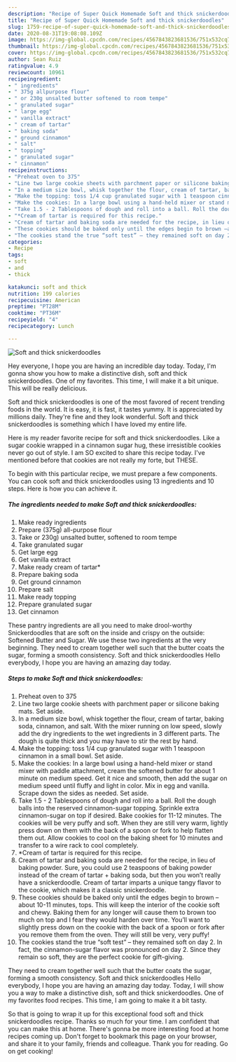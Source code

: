 ```yaml
---
description: "Recipe of Super Quick Homemade Soft and thick snickerdoodles"
title: "Recipe of Super Quick Homemade Soft and thick snickerdoodles"
slug: 1759-recipe-of-super-quick-homemade-soft-and-thick-snickerdoodles
date: 2020-08-31T19:08:08.109Z
image: https://img-global.cpcdn.com/recipes/4567843823681536/751x532cq70/soft-and-thick-snickerdoodles-recipe-main-photo.jpg
thumbnail: https://img-global.cpcdn.com/recipes/4567843823681536/751x532cq70/soft-and-thick-snickerdoodles-recipe-main-photo.jpg
cover: https://img-global.cpcdn.com/recipes/4567843823681536/751x532cq70/soft-and-thick-snickerdoodles-recipe-main-photo.jpg
author: Sean Ruiz
ratingvalue: 4.9
reviewcount: 10961
recipeingredient:
- " ingredients"
- " 375g allpurpose flour"
- " or 230g unsalted butter softened to room tempe"
- " granulated sugar"
- " large egg"
- " vanilla extract"
- " cream of tartar"
- " baking soda"
- " ground cinnamon"
- " salt"
- " topping"
- " granulated sugar"
- " cinnamon"
recipeinstructions:
- "Preheat oven to 375"
- "Line two large cookie sheets with parchment paper or silicone baking mats. Set aside."
- "In a medium size bowl, whisk together the flour, cream of tartar, baking soda, cinnamon, and salt. With the mixer running on low speed, slowly add the dry ingredients to the wet ingredients in 3 different parts. The dough is quite thick and you may have to stir the rest by hand."
- "Make the topping: toss 1/4 cup granulated sugar with 1 teaspoon cinnamon in a small bowl. Set aside."
- "Make the cookies: In a large bowl using a hand-held mixer or stand mixer with paddle attachment, cream the softened butter for about 1 minute on medium speed. Get it nice and smooth, then add the sugar on medium speed until fluffy and light in color. Mix in egg and vanilla. Scrape down the sides as needed. Set aside."
- "Take 1.5 - 2 Tablespoons of dough and roll into a ball. Roll the dough balls into the reserved cinnamon-sugar topping. Sprinkle extra cinnamon-sugar on top if desired. Bake cookies for 11-12 minutes. The cookies will be very puffy and soft. When they are still very warm, lightly press down on them with the back of a spoon or fork to help flatten them out. Allow cookies to cool on the baking sheet for 10 minutes and transfer to a wire rack to cool completely."
- "*Cream of tartar is required for this recipe."
- "Cream of tartar and baking soda are needed for the recipe, in lieu of baking powder. Sure, you could use 2 teaspoons of baking powder instead of the cream of tartar + baking soda, but then you won’t really have a snickerdoodle. Cream of tartar imparts a unique tangy flavor to the cookie, which makes it a classic snickerdoodle."
- "These cookies should be baked only until the edges begin to brown –about 10-11 minutes, tops. This will keep the interior of the cookie soft and chewy. Baking them for any longer will cause them to brown too much on top and I fear they would harden over time. You’ll want to slightly press down on the cookie with the back of a spoon or fork after you remove them from the oven. They will still be very, very puffy!"
- "The cookies stand the true “soft test” – they remained soft on day 2. In fact, the cinnamon-sugar flavor was pronounced on day 2. Since they remain so soft, they are the perfect cookie for gift-giving."
categories:
- Recipe
tags:
- soft
- and
- thick

katakunci: soft and thick 
nutrition: 199 calories
recipecuisine: American
preptime: "PT28M"
cooktime: "PT36M"
recipeyield: "4"
recipecategory: Lunch

---
```



![Soft and thick snickerdoodles](https://img-global.cpcdn.com/recipes/4567843823681536/751x532cq70/soft-and-thick-snickerdoodles-recipe-main-photo.jpg)

Hey everyone, I hope you are having an incredible day today. Today, I'm gonna show you how to make a distinctive dish, soft and thick snickerdoodles. One of my favorites. This time, I will make it a bit unique. This will be really delicious.

Soft and thick snickerdoodles is one of the most favored of recent trending foods in the world. It is easy, it is fast, it tastes yummy. It is appreciated by millions daily. They're fine and they look wonderful. Soft and thick snickerdoodles is something which I have loved my entire life.

Here is my reader favorite recipe for soft and thick snickerdoodles. Like a sugar cookie wrapped in a cinnamon sugar hug, these irresistible cookies never go out of style. I am SO excited to share this recipe today. I&#39;ve mentioned before that cookies are not really my forte, but THESE.


To begin with this particular recipe, we must prepare a few components. You can cook soft and thick snickerdoodles using 13 ingredients and 10 steps. Here is how you can achieve it.

<!--inarticleads1-->

##### The ingredients needed to make Soft and thick snickerdoodles:

1. Make ready  ingredients
1. Prepare  (375g) all-purpose flour
1. Take  or 230g) unsalted butter, softened to room tempe
1. Take  granulated sugar
1. Get  large egg
1. Get  vanilla extract
1. Make ready  cream of tartar*
1. Prepare  baking soda
1. Get  ground cinnamon
1. Prepare  salt
1. Make ready  topping
1. Prepare  granulated sugar
1. Get  cinnamon


These pantry ingredients are all you need to make drool-worthy Snickerdoodles that are soft on the inside and crispy on the outside: Softened Butter and Sugar. We use these two ingredients at the very beginning. They need to cream together well such that the butter coats the sugar, forming a smooth consistency. Soft and thick snickerdoodles Hello everybody, I hope you are having an amazing day today. 

<!--inarticleads2-->

##### Steps to make Soft and thick snickerdoodles:

1. Preheat oven to 375
1. Line two large cookie sheets with parchment paper or silicone baking mats. Set aside.
1. In a medium size bowl, whisk together the flour, cream of tartar, baking soda, cinnamon, and salt. With the mixer running on low speed, slowly add the dry ingredients to the wet ingredients in 3 different parts. The dough is quite thick and you may have to stir the rest by hand.
1. Make the topping: toss 1/4 cup granulated sugar with 1 teaspoon cinnamon in a small bowl. Set aside.
1. Make the cookies: In a large bowl using a hand-held mixer or stand mixer with paddle attachment, cream the softened butter for about 1 minute on medium speed. Get it nice and smooth, then add the sugar on medium speed until fluffy and light in color. Mix in egg and vanilla. Scrape down the sides as needed. Set aside.
1. Take 1.5 - 2 Tablespoons of dough and roll into a ball. Roll the dough balls into the reserved cinnamon-sugar topping. Sprinkle extra cinnamon-sugar on top if desired. Bake cookies for 11-12 minutes. The cookies will be very puffy and soft. When they are still very warm, lightly press down on them with the back of a spoon or fork to help flatten them out. Allow cookies to cool on the baking sheet for 10 minutes and transfer to a wire rack to cool completely.
1. *Cream of tartar is required for this recipe.
1. Cream of tartar and baking soda are needed for the recipe, in lieu of baking powder. Sure, you could use 2 teaspoons of baking powder instead of the cream of tartar + baking soda, but then you won’t really have a snickerdoodle. Cream of tartar imparts a unique tangy flavor to the cookie, which makes it a classic snickerdoodle.
1. These cookies should be baked only until the edges begin to brown –about 10-11 minutes, tops. This will keep the interior of the cookie soft and chewy. Baking them for any longer will cause them to brown too much on top and I fear they would harden over time. You’ll want to slightly press down on the cookie with the back of a spoon or fork after you remove them from the oven. They will still be very, very puffy!
1. The cookies stand the true “soft test” – they remained soft on day 2. In fact, the cinnamon-sugar flavor was pronounced on day 2. Since they remain so soft, they are the perfect cookie for gift-giving.


They need to cream together well such that the butter coats the sugar, forming a smooth consistency. Soft and thick snickerdoodles Hello everybody, I hope you are having an amazing day today. Today, I will show you a way to make a distinctive dish, soft and thick snickerdoodles. One of my favorites food recipes. This time, I am going to make it a bit tasty. 

So that is going to wrap it up for this exceptional food soft and thick snickerdoodles recipe. Thanks so much for your time. I am confident that you can make this at home. There's gonna be more interesting food at home recipes coming up. Don't forget to bookmark this page on your browser, and share it to your family, friends and colleague. Thank you for reading. Go on get cooking!
